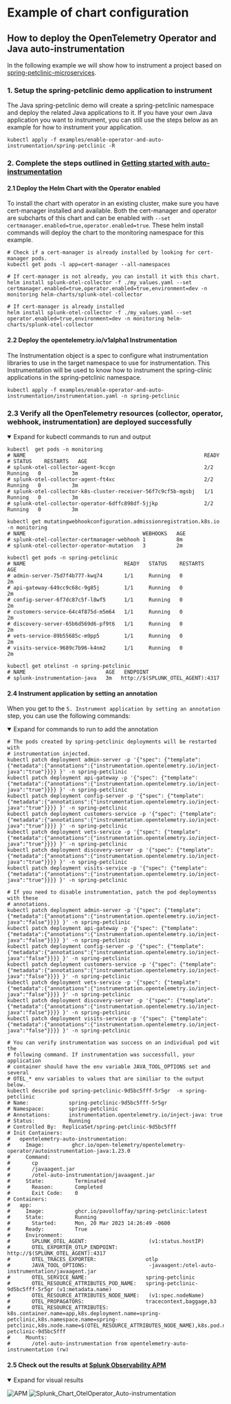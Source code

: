 # Example of chart configuration

## How to deploy the OpenTelemetry Operator and Java auto-instrumentation

In the following example we will show how to instrument a project based on
[spring-petclinic-microservices](https://github.com/spring-petclinic/spring-petclinic-microservices).

### 1. Setup the spring-petclinic demo application to instrument

The Java spring-petclinic demo will create a spring-petclinic namespace and deploy the related Java applications to it.
If you have your own Java application you want to instrument, you can still use the steps below as an example for how
to instrument your application.

```
kubectl apply -f examples/enable-operator-and-auto-instrumentation/spring-petclinic -R
```

### 2. Complete the steps outlined in [Getting started with auto-instrumentation](../../docs/auto-instrumentation-install.md#steps-for-setting-up-auto-instrumentation)

#### 2.1 Deploy the Helm Chart with the Operator enabled

To install the chart with operator in an existing cluster, make sure you have cert-manager installed and available.
Both the cert-manager and operator are subcharts of this chart and can be enabled with `--set certmanager.enabled=true,operator.enabled=true`.
These helm install commands will deploy the chart to the monitoring namespace for this example.

```
# Check if a cert-manager is already installed by looking for cert-manager pods.
kubectl get pods -l app=cert-manager --all-namespaces

# If cert-manager is not already, you can install it with this chart.
helm install splunk-otel-collector -f ./my_values.yaml --set certmanager.enabled=true,operator.enabled=true,environment=dev -n monitoring helm-charts/splunk-otel-collector

# If cert-manager is already installed
helm install splunk-otel-collector -f ./my_values.yaml --set operator.enabled=true,environment=dev -n monitoring helm-charts/splunk-otel-collector
```

#### 2.2 Deploy the opentelemetry.io/v1alpha1 Instrumentation

The Instrumentation object is a spec to configure what instrumentation libraries to use in the target namespace
to use for instrumentation. This Instrumentation will be used to know how to instrument the spring-clinic applications
in the spring-petclinic namespace.

```
kubectl apply -f examples/enable-operator-and-auto-instrumentation/instrumentation.yaml -n spring-petclinic
```

### 2.3 Verify all the OpenTelemetry resources (collector, operator, webhook, instrumentation) are deployed successfully

<details open>
<summary>Expand for kubectl commands to run and output</summary>

```
kubectl  get pods -n monitoring
# NAME                                                          READY
# STATUS    RESTARTS   AGE
# splunk-otel-collector-agent-9ccgn                             2/2     Running   0          3m
# splunk-otel-collector-agent-ft4xc                             2/2     Running   0          3m
# splunk-otel-collector-k8s-cluster-receiver-56f7c9cf5b-mgsbj   1/1     Running   0          3m
# splunk-otel-collector-operator-6dffc898df-5jjkp               2/2     Running   0          3m

kubectl get mutatingwebhookconfiguration.admissionregistration.k8s.io -n monitoring
# NAME                                      WEBHOOKS   AGE
# splunk-otel-collector-certmanager-webhooh 1          8m
# splunk-otel-collector-operator-mutation   3          2m

kubectl get pods -n spring-petclinic
# NAME                                READY   STATUS    RESTARTS        AGE
# admin-server-75d7f4b777-kwq74       1/1     Running   0               2m
# api-gateway-649cc9c68c-9g85j        1/1     Running   0               2m
# config-server-6f7dc87c5f-l8wf5      1/1     Running   0               2m
# customers-service-64c4f875d-m5m64   1/1     Running   0               2m
# discovery-server-65b6d569d6-pf9t6   1/1     Running   0               2m
# vets-service-89b55685c-m9pp5        1/1     Running   0               2m
# visits-service-9689c7b96-k4nm2      1/1     Running   0               2m

kubectl get otelinst -n spring-petclinic
# NAME                          AGE   ENDPOINT
# splunk-instrumentation-java   3m   http://$(SPLUNK_OTEL_AGENT):4317
```

</details>

#### 2.4 Instrument application by setting an annotation

When you get to the `5. Instrument application by setting an annotation` step, you can use the following commands:
<details open>
<summary>Expand for commands to run to add the annotation</summary>

```
# The pods created by spring-petclinic deployments will be restarted with
# instrumentation injected.
kubectl patch deployment admin-server -p '{"spec": {"template":{"metadata":{"annotations":{"instrumentation.opentelemetry.io/inject-java":"true"}}}} }' -n spring-petclinic
kubectl patch deployment api-gateway -p '{"spec": {"template":{"metadata":{"annotations":{"instrumentation.opentelemetry.io/inject-java":"true"}}}} }' -n spring-petclinic
kubectl patch deployment config-server -p '{"spec": {"template":{"metadata":{"annotations":{"instrumentation.opentelemetry.io/inject-java":"true"}}}} }' -n spring-petclinic
kubectl patch deployment customers-service -p '{"spec": {"template":{"metadata":{"annotations":{"instrumentation.opentelemetry.io/inject-java":"true"}}}} }' -n spring-petclinic
kubectl patch deployment vets-service -p '{"spec": {"template":{"metadata":{"annotations":{"instrumentation.opentelemetry.io/inject-java":"true"}}}} }' -n spring-petclinic
kubectl patch deployment discovery-server -p '{"spec": {"template":{"metadata":{"annotations":{"instrumentation.opentelemetry.io/inject-java":"true"}}}} }' -n spring-petclinic
kubectl patch deployment visits-service -p '{"spec": {"template":{"metadata":{"annotations":{"instrumentation.opentelemetry.io/inject-java":"true"}}}} }' -n spring-petclinic

# If you need to disable instrumentation, patch the pod deploymentss with these
# annotations.
kubectl patch deployment admin-server -p '{"spec": {"template":{"metadata":{"annotations":{"instrumentation.opentelemetry.io/inject-java":"false"}}}} }' -n spring-petclinic
kubectl patch deployment api-gateway -p '{"spec": {"template":{"metadata":{"annotations":{"instrumentation.opentelemetry.io/inject-java":"false"}}}} }' -n spring-petclinic
kubectl patch deployment config-server -p '{"spec": {"template":{"metadata":{"annotations":{"instrumentation.opentelemetry.io/inject-java":"false"}}}} }' -n spring-petclinic
kubectl patch deployment customers-service -p '{"spec": {"template":{"metadata":{"annotations":{"instrumentation.opentelemetry.io/inject-java":"false"}}}} }' -n spring-petclinic
kubectl patch deployment vets-service -p '{"spec": {"template":{"metadata":{"annotations":{"instrumentation.opentelemetry.io/inject-java":"false"}}}} }' -n spring-petclinic
kubectl patch deployment discovery-server -p '{"spec": {"template":{"metadata":{"annotations":{"instrumentation.opentelemetry.io/inject-java":"false"}}}} }' -n spring-petclinic
kubectl patch deployment visits-service -p '{"spec": {"template":{"metadata":{"annotations":{"instrumentation.opentelemetry.io/inject-java":"false"}}}} }' -n spring-petclinic

# You can verify instrumentation was success on an individual pod wit the
# following command. If instrumentation was successfull, your application
# container should have the env variable JAVA_TOOL_OPTIONS set and several
# OTEL_* env variables to values that are similiar to the output below.
kubectl describe pod spring-petclinic-9d5bc5fff-5r5gr  -n spring-petclinic
# Name:             spring-petclinic-9d5bc5fff-5r5gr
# Namespace:        spring-petclinic
# Annotations:      instrumentation.opentelemetry.io/inject-java: true
# Status:           Running
# Controlled By:  ReplicaSet/spring-petclinic-9d5bc5fff
# Init Containers:
#   opentelemetry-auto-instrumentation:
#     Image:         ghcr.io/open-telemetry/opentelemetry-operator/autoinstrumentation-java:1.23.0
#     Command:
#       cp
#       /javaagent.jar
#       /otel-auto-instrumentation/javaagent.jar
#     State:          Terminated
#       Reason:       Completed
#       Exit Code:    0
# Containers:
#   app:
#     Image:          ghcr.io/pavolloffay/spring-petclinic:latest
#     State:          Running
#       Started:      Mon, 20 Mar 2023 14:26:49 -0600
#     Ready:          True
#     Environment:
#       SPLUNK_OTEL_AGENT:                    (v1:status.hostIP)
#       OTEL_EXPORTER_OTLP_ENDPOINT:         http://$(SPLUNK_OTEL_AGENT):4317
#       OTEL_TRACES_EXPORTER:                otlp
#       JAVA_TOOL_OPTIONS:                    -javaagent:/otel-auto-instrumentation/javaagent.jar
#       OTEL_SERVICE_NAME:                   spring-petclinic
#       OTEL_RESOURCE_ATTRIBUTES_POD_NAME:   spring-petclinic-9d5bc5fff-5r5gr (v1:metadata.name)
#       OTEL_RESOURCE_ATTRIBUTES_NODE_NAME:   (v1:spec.nodeName)
#       OTEL_PROPAGATORS:                    tracecontext,baggage,b3
#       OTEL_RESOURCE_ATTRIBUTES:            k8s.container.name=app,k8s.deployment.name=spring-petclinic,k8s.namespace.name=spring-petclinic,k8s.node.name=$(OTEL_RESOURCE_ATTRIBUTES_NODE_NAME),k8s.pod.name=$(OTEL_RESOURCE_ATTRIBUTES_POD_NAME),k8s.replicaset.name=spring-petclinic-9d5bc5fff
#     Mounts:
#       /otel-auto-instrumentation from opentelemetry-auto-instrumentation (rw)
```

</details>

#### 2.5 Check out the results at [Splunk Observability APM](https://app.us1.signalfx.com/#/apm)

<details open>
<summary> Expand for visual results </summary>

![APM](auto-instrumentation-java-apm-result.png)
![Splunk_Chart_OtelOperator_Auto-instrumentation](auto-instrumentation-java-diagram.png)

</details>
